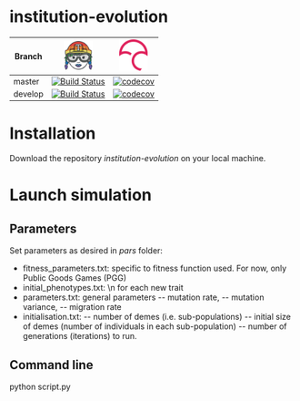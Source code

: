 # institution-evolution

Branch|<img src="logos/travis_tessa_pride_logo.png" alt="travis ci logo" width="50"/>|<img src="logos/codecov_logo.png" alt="codecov logo" width="50"/>
---|---|---
master|[![Build Status](https://travis-ci.org/ClaireGuerin/institution-evolution.svg?branch=master)](https://travis-ci.org/ClaireGuerin/institution-evolution)|[![codecov](https://codecov.io/gh/ClaireGuerin/institution-evolution/branch/master/graph/badge.svg)](https://codecov.io/gh/ClaireGuerin/institution-evolution/branch/master)
develop|[![Build Status](https://travis-ci.org/ClaireGuerin/institution-evolution.svg?branch=develop)](https://travis-ci.org/ClaireGuerin/institution-evolution)|[![codecov](https://codecov.io/gh/ClaireGuerin/institution-evolution/branch/develop/graph/badge.svg)](https://codecov.io/gh/ClaireGuerin/institution-evolution/branch/develop)

# Installation

Download the repository *institution-evolution* on your local machine.

# Launch simulation

## Parameters

Set parameters as desired in *pars* folder:
- fitness_parameters.txt: specific to fitness function used. For now, only Public Goods Games (PGG)
- initial_phenotypes.txt: \n for each new trait
- parameters.txt: general parameters
-- mutation rate,
-- mutation variance,
-- migration rate
- initialisation.txt: 
-- number of demes (i.e. sub-populations)
-- initial size of demes (number of individuals in each sub-population)
-- number of generations (iterations) to run.

## Command line
python script.py
